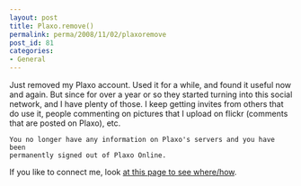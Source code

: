```yaml
---
layout: post
title: Plaxo.remove()
permalink: perma/2008/11/02/plaxoremove
post_id: 81
categories: 
- General
---
```


Just removed my Plaxo account. Used it for a while, and found it useful now and
again. But since for over a year or so they started turning into this social
network, and I have plenty of those. I keep getting invites from others that do
use it, people commenting on pictures that I upload on flickr (comments that
are posted on Plaxo), etc.

    You no longer have any information on Plaxo's servers and you have been
    permanently signed out of Plaxo Online.

If you like to connect me, look <a
href="{{site.baseurl}}/contact.html">at this page to see
where/how</a>.
